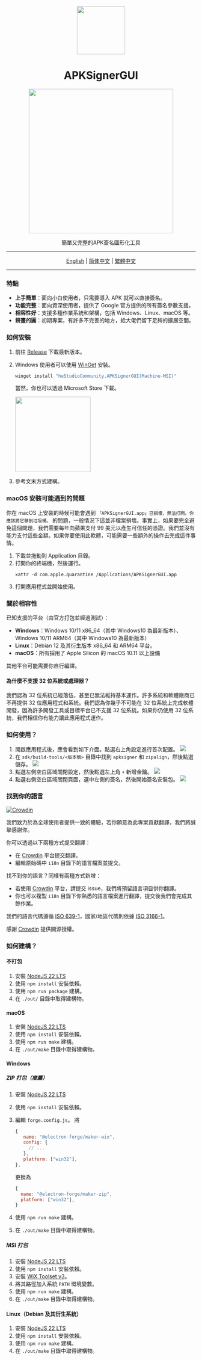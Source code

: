 <div align="center">
   <img src="./../../icons/icon.png" width="128px" />
   <h1 style="text-align: center">APKSignerGUI</h1>
   <img src="./../../images/apphome.png" width="384px"/>
   <p style="text-align: center">簡單又完整的APK簽名圖形化工具</p>
</div>

---

<div align="center">
   <a href="../../README.md">English</a> | 
   <a href="./README_CN.md">简体中文</a> | 
   <a href="./README_HK.md">繁體中文</a>
</div>

---

### 特點

- **上手簡單**：面向小白使用者，只需要導入 APK 就可以直接簽名。
- **功能完整**：面向資深使用者，提供了 Google 官方提供的所有簽名參數支援。
- **相容性好**：支援多種作業系統和架構，包括 Windows、Linux、macOS 等。
- **餅畫的圓**：初期專案，有許多不完善的地方，給大佬們留下足夠的擴展空間。

### 如何安裝

1. 前往 [Release](https://github.com/hestudio-community/apksigner-gui/releases/latest) 下載最新版本。
2. Windows 使用者可以使用 [WinGet](https://learn.microsoft.com/zh-tw/windows/package-manager/winget/) 安裝。

   ```powershell
   winget install "heStudioCommunity.APKSignerGUI(Machine-MSI)"
   ```

   當然，你也可以透過 Microsoft Store 下載。

   <a href="https://apps.microsoft.com/detail/9n3q8bk8dp86?mode=direct">
   <img src="https://get.microsoft.com/images/zh-tw%20dark.svg" width="200"/>
   </a>

3. 參考文末方式建構。

### macOS 安裝可能遇到的問題

你在 macOS 上安裝的時候可能會遇到 `「APKSignerGUI.app」已損壞，無法打開。你應該將它移到垃圾桶。` 的問題，一般情況下這並非檔案損壞。事實上，如果要完全避免這個問題，我們需要每年向蘋果支付 99 美元以產生可信任的憑證。我們並沒有能力支付這些金額。如果你要使用此軟體，可能需要一些額外的操作去完成這件事情。

1. 下載並拖動到 Application 目錄。
2. 打開你的終端機，然後運行。
   ```shell
   xattr -d com.apple.quarantine /Applications/APKSignerGUI.app
   ```
3. 打開應用程式並開始使用。

### 關於相容性

已知支援的平台（由官方打包並經過測試）：

- **Windows**：Windows 10/11 x86_64（其中 Windows10 為最新版本）、Windows 10/11 ARM64（其中 Windows10 為最新版本）
- **Linux**：Debian 12 及其衍生版本 x86_64 和 ARM64 平台。
- **macOS**：所有採用了 Apple Silicon 的 macOS 10.11 以上設備

其他平台可能需要你自行編譯。

#### 為什麼不支援 32 位系統或處理器？

我們認為 32 位系統已經落伍，甚至已無法維持基本運作。許多系統和軟體廠商已不再提供 32 位應用程式和系統。我們認為你幾乎不可能在 32 位系統上完成軟體開發，因為許多開發工具或目標平台已不支援 32 位系統。如果你仍使用 32 位系統，我們相信你有能力讓此應用程式運作。

### 如何使用？

1. 開啟應用程式後，應會看到如下介面。點選右上角設定進行首次配置。
   ![](./../../images/1.png)
2. 在 `sdk/build-tools/<版本號>` 目錄中找到 `apksigner` 和 `zipalign`，然後點選儲存。
   ![](./../../images/2.png)
3. 點選左側空白區域關閉設定，然後點選左上角 `+` 新增金鑰。
   ![](./../../images/3.png)
4. 點選右側空白區域關閉頁面，選中左側的簽名，然後開始簽名安裝包。
   ![](./../../images/apphome.png)

### 找到你的語言

[![Crowdin](https://badges.crowdin.net/apksignergui/localized.svg)](https://crowdin.com/project/apksignergui)

我們致力於為全球使用者提供一致的體驗，若你願意為此專案貢獻翻譯，我們將誠摯感謝你。

你可以透過以下兩種方式提交翻譯：

- 在 [Crowdin](https://crowdin.com/project/apksignergui) 平台提交翻譯。
- 編輯原始碼中 `i18n` 目錄下的語言檔案並提交。

找不到你的語言？同樣有兩種方式新增：

- 若使用 [Crowdin](https://crowdin.com/project/apksignergui) 平台，請提交 issue，我們將預留語言項目供你翻譯。
- 你也可以複製 `i18n` 目錄下你熟悉的語言檔案進行翻譯，提交後我們會完成其餘作業。

我們的語言代碼遵循 [ISO 639-1](https://zh.wikipedia.org/wiki/ISO_639-1)，國家/地區代碼則依據 [ISO 3166-1](https://zh.wikipedia.org/wiki/ISO_3166-1)。

感謝 [Crowdin](https://crowdin.com/) 提供開源授權。

### 如何建構？

#### 不打包

1. 安裝 [NodeJS 22 LTS](https://nodejs.org/)
2. 使用 `npm install` 安裝依賴。
3. 使用 `npm run package` 建構。
4. 在 `./out/` 目錄中取得建構物。

#### macOS

1. 安裝 [NodeJS 22 LTS](https://nodejs.org/)
2. 使用 `npm install` 安裝依賴。
3. 使用 `npm run make` 建構。
4. 在 `./out/make` 目錄中取得建構物。

#### Windows

##### ZIP 打包（推薦）

1. 安裝 [NodeJS 22 LTS](https://nodejs.org/)
2. 使用 `npm install` 安裝依賴。
3. 編輯 `forge.config.js`。
   將

   ```javascript
   {
      name: "@electron-forge/maker-wix",
      config: {
        // ...
      },
      platform: ["win32"],
   },
   ```

   更換為

   ```javascript
   {
     name: "@electron-forge/maker-zip",
     platform: ["win32"],
   }
   ```

4. 使用 `npm run make` 建構。
5. 在 `./out/make` 目錄中取得建構物。

##### MSI 打包

1. 安裝 [NodeJS 22 LTS](https://nodejs.org/)
2. 使用 `npm install` 安裝依賴。
3. 安裝 [WiX Toolset v3](https://github.com/wixtoolset/wix3/releases/download/wix3141rtm/wix314-binaries.zip)。
4. 將其路徑加入系統 `PATH` 環境變數。
5. 使用 `npm run make` 建構。
6. 在 `./out/make` 目錄中取得建構物。

#### Linux（Debian 及其衍生系統）

1. 安裝 [NodeJS 22 LTS](https://nodejs.org/)
2. 使用 `npm install` 安裝依賴。
3. 使用 `npm run make` 建構。
4. 在 `./out/make` 目錄中取得建構物。
